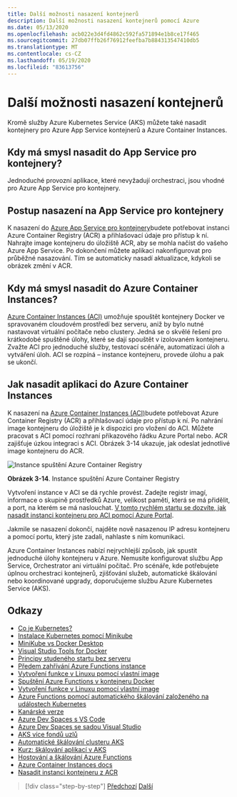 ```yaml
---
title: Další možnosti nasazení kontejnerů
description: Další možnosti nasazení kontejnerů pomocí Azure
ms.date: 05/13/2020
ms.openlocfilehash: acb022e3d4fd4862c592fa571894e1b8ce17f465
ms.sourcegitcommit: 27db07ffb26f76912feefba7b884313547410db5
ms.translationtype: MT
ms.contentlocale: cs-CZ
ms.lasthandoff: 05/19/2020
ms.locfileid: "83613756"
---
```

# <a name="other-container-deployment-options"></a>Další možnosti nasazení kontejnerů

Kromě služby Azure Kubernetes Service (AKS) můžete také nasadit kontejnery pro Azure App Service kontejnerů a Azure Container Instances.

## <a name="when-does-it-make-sense-to-deploy-to-app-service-for-containers"></a>Kdy má smysl nasadit do App Service pro kontejnery?

Jednoduché provozní aplikace, které nevyžadují orchestraci, jsou vhodné pro Azure App Service pro kontejnery.

## <a name="how-to-deploy-to-app-service-for-containers"></a>Postup nasazení na App Service pro kontejnery

K nasazení do [Azure App Service pro kontejnery](https://azure.microsoft.com/services/app-service/containers/)budete potřebovat instanci Azure Container Registry (ACR) a přihlašovací údaje pro přístup k ní. Nahrajte image kontejneru do úložiště ACR, aby se mohla načíst do vašeho Azure App Service. Po dokončení můžete aplikaci nakonfigurovat pro průběžné nasazování. Tím se automaticky nasadí aktualizace, kdykoli se obrázek změní v ACR.

## <a name="when-does-it-make-sense-to-deploy-to-azure-container-instances"></a>Kdy má smysl nasadit do Azure Container Instances?

[Azure Container Instances (ACI)](https://azure.microsoft.com/services/container-instances/) umožňuje spouštět kontejnery Docker ve spravovaném cloudovém prostředí bez serveru, aniž by bylo nutné nastavovat virtuální počítače nebo clustery. Jedná se o skvělé řešení pro krátkodobé spuštěné úlohy, které se dají spouštět v izolovaném kontejneru. Zvažte ACI pro jednoduché služby, testovací scénáře, automatizaci úloh a vytváření úloh. ACI se rozpíná – instance kontejneru, provede úlohu a pak se ukončí.

## <a name="how-to-deploy-an-app-to-azure-container-instances"></a>Jak nasadit aplikaci do Azure Container Instances

K nasazení na [Azure Container Instances (ACI)](https://docs.microsoft.com/azure/container-instances/)budete potřebovat Azure Container Registry (ACR) a přihlašovací údaje pro přístup k ní. Po nahrání image kontejneru do úložiště je k dispozici pro vložení do ACI. Můžete pracovat s ACI pomocí rozhraní příkazového řádku Azure Portal nebo. ACR zajišťuje úzkou integraci s ACI. Obrázek 3-14 ukazuje, jak odeslat jednotlivé image kontejneru do ACR.

![Instance spuštění Azure Container Registry](./media/acr-runinstance-contextmenu.png)

**Obrázek 3-14**. Instance spuštění Azure Container Registry

Vytvoření instance v ACI se dá rychle provést. Zadejte registr imagí, informace o skupině prostředků Azure, velikost paměti, která se má přidělit, a port, na kterém se má naslouchat. [V tomto rychlém startu se dozvíte, jak nasadit instanci kontejneru pro ACI pomocí Azure Portal](https://docs.microsoft.com/azure/container-instances/container-instances-quickstart-portal).

Jakmile se nasazení dokončí, najděte nově nasazenou IP adresu kontejneru a pomocí portu, který jste zadali, nahlaste s ním komunikaci.

Azure Container Instances nabízí nejrychlejší způsob, jak spustit jednoduché úlohy kontejneru v Azure. Nemusíte konfigurovat službu App Service, Orchestrator ani virtuální počítač. Pro scénáře, kde potřebujete úplnou orchestraci kontejnerů, zjišťování služeb, automatické škálování nebo koordinované upgrady, doporučujeme službu Azure Kubernetes Service (AKS).

## <a name="references"></a>Odkazy

- [Co je Kubernetes?](https://blog.newrelic.com/engineering/what-is-kubernetes/)
- [Instalace Kubernetes pomocí Minikube](https://kubernetes.io/docs/setup/learning-environment/minikube/)
- [MiniKube vs Docker Desktop](https://medium.com/containers-101/local-kubernetes-for-windows-minikube-vs-docker-desktop-25a1c6d3b766)
- [Visual Studio Tools for Docker](https://docs.microsoft.com/dotnet/standard/containerized-lifecycle-architecture/design-develop-containerized-apps/visual-studio-tools-for-docker)
- [Principy studeného startu bez serveru](https://azure.microsoft.com/blog/understanding-serverless-cold-start/)
- [Předem zahřívání Azure Functions instance](https://docs.microsoft.com/azure/azure-functions/functions-premium-plan#pre-warmed-instances)
- [Vytvoření funkce v Linuxu pomocí vlastní image](https://docs.microsoft.com/azure/azure-functions/functions-create-function-linux-custom-image)
- [Spuštění Azure Functions v kontejneru Docker](https://markheath.net/post/azure-functions-docker)
- [Vytvoření funkce v Linuxu pomocí vlastní image](https://docs.microsoft.com/azure/azure-functions/functions-create-function-linux-custom-image)
- [Azure Functions pomocí automatického škálování založeného na událostech Kubernetes](https://docs.microsoft.com/azure/azure-functions/functions-kubernetes-keda)
- [Kanárské verze](https://martinfowler.com/bliki/CanaryRelease.html)
- [Azure Dev Spaces s VS Code](https://docs.microsoft.com/azure/dev-spaces/quickstart-netcore)
- [Azure Dev Spaces se sadou Visual Studio](https://docs.microsoft.com/azure/dev-spaces/quickstart-netcore-visualstudio)
- [AKS více fondů uzlů](https://docs.microsoft.com/azure/aks/use-multiple-node-pools)
- [Automatické škálování clusteru AKS](https://docs.microsoft.com/azure/aks/cluster-autoscaler)
- [Kurz: škálování aplikací v AKS](https://docs.microsoft.com/azure/aks/tutorial-kubernetes-scale)
- [Hostování a škálování Azure Functions](https://docs.microsoft.com/azure/azure-functions/functions-scale)
- [Azure Container Instances docs](https://docs.microsoft.com/azure/container-instances/)
- [Nasadit instanci kontejneru z ACR](https://docs.microsoft.com/azure/container-instances/container-instances-using-azure-container-registry#deploy-with-azure-portal)

>[!div class="step-by-step"]
>[Předchozí](scale-containers-serverless.md) 
> [Další](communication-patterns.md)
